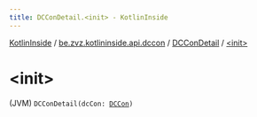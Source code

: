 ```yaml
---
title: DCConDetail.<init> - KotlinInside
---
```


[KotlinInside](../../index.html) / [be.zvz.kotlininside.api.dccon](../index.html) / [DCConDetail](index.html) / [&lt;init&gt;](./-init-.html)

# &lt;init&gt;

(JVM) `DCConDetail(dcCon: `[`DCCon`](../../be.zvz.kotlininside.api.type/-d-c-con/index.html)`)`